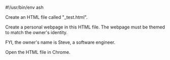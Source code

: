 #!/usr/bin/env ash

Create an HTML file called "_test.html".

Create a personal webpage in this HTML file.
The webpage must be themed to match the owner's identity.

FYI, the owner's name is Steve, a software engineer.

Open the HTML file in Chrome.